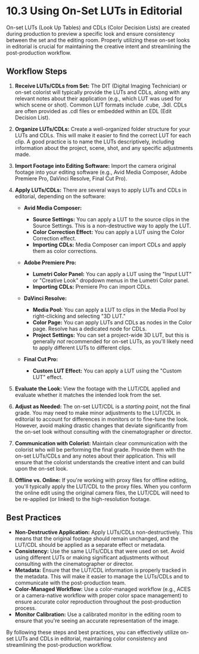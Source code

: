 # 10.3 Using On-Set LUTs in Editorial

On-set LUTs (Look Up Tables) and CDLs (Color Decision Lists) are created during production to preview a specific look and ensure consistency between the set and the editing room. Properly utilizing these on-set looks in editorial is crucial for maintaining the creative intent and streamlining the post-production workflow.

## Workflow Steps

1.  **Receive LUTs/CDLs from Set:** The DIT (Digital Imaging Technician) or on-set colorist will typically provide the LUTs and CDLs, along with any relevant notes about their application (e.g., which LUT was used for which scene or shot). Common LUT formats include .cube, .3dl. CDLs are often provided as .cdl files or embedded within an EDL (Edit Decision List).

2.  **Organize LUTs/CDLs:** Create a well-organized folder structure for your LUTs and CDLs. This will make it easier to find the correct LUT for each clip. A good practice is to name the LUTs descriptively, including information about the project, scene, shot, and any specific adjustments made.

3.  **Import Footage into Editing Software:** Import the camera original footage into your editing software (e.g., Avid Media Composer, Adobe Premiere Pro, DaVinci Resolve, Final Cut Pro).

4.  **Apply LUTs/CDLs:** There are several ways to apply LUTs and CDLs in editorial, depending on the software:

    *   **Avid Media Composer:**
        *   **Source Settings:** You can apply a LUT to the source clips in the Source Settings. This is a non-destructive way to apply the LUT.
        *   **Color Correction Effect:** You can apply a LUT using the Color Correction effect.
        * **Importing CDLs:** Media Composer can import CDLs and apply them as color corrections.

    *   **Adobe Premiere Pro:**
        *   **Lumetri Color Panel:** You can apply a LUT using the "Input LUT" or "Creative Look" dropdown menus in the Lumetri Color panel.
        * **Importing CDLs:** Premiere Pro can import CDLs.

    *   **DaVinci Resolve:**
        *   **Media Pool:** You can apply a LUT to clips in the Media Pool by right-clicking and selecting "3D LUT."
        *   **Color Page:** You can apply LUTs and CDLs as nodes in the Color page. Resolve has a dedicated node for CDLs.
        * **Project Settings:** You can set a project-wide 3D LUT, but this is generally *not* recommended for on-set LUTs, as you'll likely need to apply different LUTs to different clips.

    *   **Final Cut Pro:**
        *   **Custom LUT Effect:** You can apply a LUT using the "Custom LUT" effect.

5.  **Evaluate the Look:** View the footage with the LUT/CDL applied and evaluate whether it matches the intended look from the set.

6.  **Adjust as Needed:**  The on-set LUT/CDL is a *starting point*, not the final grade. You may need to make minor adjustments to the LUT/CDL in editorial to account for differences in monitors or to fine-tune the look. However, avoid making drastic changes that deviate significantly from the on-set look without consulting with the cinematographer or director.

7.  **Communication with Colorist:**  Maintain clear communication with the colorist who will be performing the final grade. Provide them with the on-set LUTs/CDLs and any notes about their application. This will ensure that the colorist understands the creative intent and can build upon the on-set look.

8. **Offline vs. Online:** If you're working with proxy files for offline editing, you'll typically apply the LUT/CDL to the proxy files. When you conform the online edit using the original camera files, the LUT/CDL will need to be re-applied (or linked) to the high-resolution footage.

## Best Practices

*   **Non-Destructive Application:** Apply LUTs/CDLs non-destructively. This means that the original footage should remain unchanged, and the LUT/CDL should be applied as a separate effect or metadata.
*   **Consistency:** Use the same LUTs/CDLs that were used on set. Avoid using different LUTs or making significant adjustments without consulting with the cinematographer or director.
*   **Metadata:** Ensure that the LUT/CDL information is properly tracked in the metadata. This will make it easier to manage the LUTs/CDLs and to communicate with the post-production team.
* **Color-Managed Workflow:** Use a color-managed workflow (e.g., ACES or a camera-native workflow with proper color space management) to ensure accurate color reproduction throughout the post-production process.
* **Monitor Calibration:** Use a calibrated monitor in the editing room to ensure that you're seeing an accurate representation of the image.

By following these steps and best practices, you can effectively utilize on-set LUTs and CDLs in editorial, maintaining color consistency and streamlining the post-production workflow.
